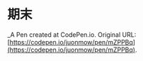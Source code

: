 # 期末
 _A Pen created at CodePen.io. Original URL: [https://codepen.io/juonmow/pen/mZPPBq](https://codepen.io/juonmow/pen/mZPPBq).

 